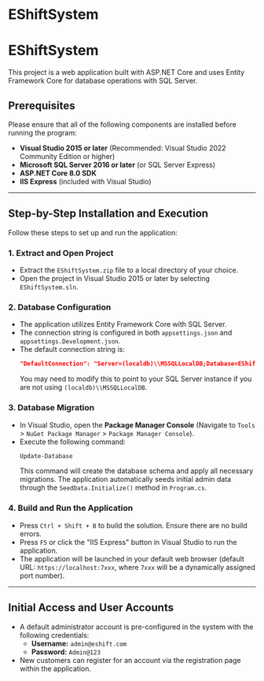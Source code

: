 # EShiftSystem
# EShiftSystem

This project is a web application built with ASP.NET Core and uses Entity Framework Core for database operations with SQL Server.

## Prerequisites

Please ensure that all of the following components are installed before running the program:

* **Visual Studio 2015 or later** (Recommended: Visual Studio 2022 Community Edition or higher)
* **Microsoft SQL Server 2016 or later** (or SQL Server Express)
* **ASP.NET Core 8.0 SDK**
* **IIS Express** (included with Visual Studio)

---

## Step-by-Step Installation and Execution

Follow these steps to set up and run the application:

### 1. Extract and Open Project

* Extract the `EShiftSystem.zip` file to a local directory of your choice.
* Open the project in Visual Studio 2015 or later by selecting `EShiftSystem.sln`.

### 2. Database Configuration

* The application utilizes Entity Framework Core with SQL Server.
* The connection string is configured in both `appsettings.json` and `appsettings.Development.json`.
* The default connection string is:
    ```json
    "DefaultConnection": "Server=(localdb)\\MSSQLLocalDB;Database=EShiftSystemDb;Trusted_Connection=true;MultipleActiveResultSets=true"
    ```
    You may need to modify this to point to your SQL Server instance if you are not using `(localdb)\\MSSQLLocalDB`.

### 3. Database Migration

* In Visual Studio, open the **Package Manager Console** (Navigate to `Tools` > `NuGet Package Manager` > `Package Manager Console`).
* Execute the following command:
    ```powershell
    Update-Database
    ```
    This command will create the database schema and apply all necessary migrations. The application automatically seeds initial admin data through the `SeedData.Initialize()` method in `Program.cs`.

### 4. Build and Run the Application

* Press `Ctrl + Shift + B` to build the solution. Ensure there are no build errors.
* Press `F5` or click the "IIS Express" button in Visual Studio to run the application.
* The application will be launched in your default web browser (default URL: `https://localhost:7xxx`, where `7xxx` will be a dynamically assigned port number).

---

## Initial Access and User Accounts

* A default administrator account is pre-configured in the system with the following credentials:
    * **Username:** `admin@eshift.com`
    * **Password:** `Admin@123`
* New customers can register for an account via the registration page within the application.
